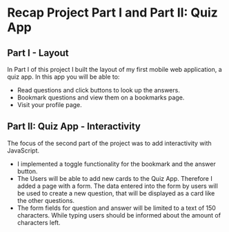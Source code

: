 # Recap Project Part I and Part II: Quiz App

## Part I - Layout

In Part I of this project I built the layout of my first mobile web application, a quiz app. 
In this app you will be able to:

- Read questions and click buttons to look up the answers.
- Bookmark questions and view them on a bookmarks page.
- Visit your profile page.


## Part II: Quiz App - Interactivity

The focus of the second part of the project was to add interactivity with JavaScript.

- I implemented a toggle functionality for the bookmark and the answer button.
- The Users will be able to add new cards to the Quiz App. Therefore I added a page with a form. The data entered into the form by users will be used to create a new question, that will be displayed as a card like the other questions.
- The form fields for question and answer will be limited to a text of 150 characters. While typing users should be informed about the amount of characters left.
